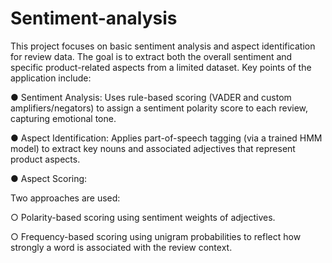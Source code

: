 # Sentiment-analysis
This project focuses on basic sentiment analysis and aspect identification for  review data. The goal is to extract both the overall sentiment and specific  product-related aspects from a limited dataset. 
Key points of the application include: 

● Sentiment Analysis: 
Uses rule-based scoring (VADER and custom amplifiers/negators) to 
assign a sentiment polarity score to each review, capturing emotional 
tone.

● Aspect Identification: 
Applies part-of-speech tagging (via a trained HMM model) to extract 
key nouns and associated adjectives that represent product aspects. 

● Aspect Scoring: 

Two approaches are used: 

  ○ Polarity-based scoring using sentiment weights of adjectives.
  
  ○ Frequency-based scoring using unigram probabilities to reflect 
  how strongly a word is associated with the review context.
